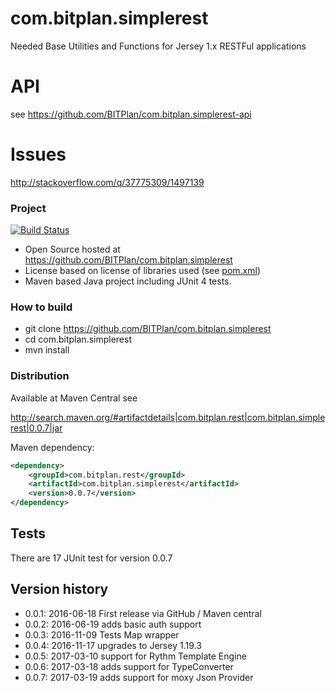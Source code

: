 # com.bitplan.simplerest
Needed Base Utilities and Functions for Jersey 1.x RESTFul applications

# API
see https://github.com/BITPlan/com.bitplan.simplerest-api

# Issues
http://stackoverflow.com/q/37775309/1497139

### Project
[![Build Status](https://travis-ci.org/BITPlan/com.bitplan.simplerest.svg?branch=master)](https://travis-ci.org/BITPlan/com.bitplan.simplerest)

* Open Source hosted at https://github.com/BITPlan/com.bitplan.simplerest
* License based on license of libraries used (see [pom.xml](https://github.com/BITPlan/com.bitplan.simplerest/blob/master/pom.xml))
* Maven based Java project including JUnit 4 tests.

### How to build
* git clone https://github.com/BITPlan/com.bitplan.simplerest
* cd com.bitplan.simplerest
* mvn install

### Distribution
Available at Maven Central see 

http://search.maven.org/#artifactdetails|com.bitplan.rest|com.bitplan.simplerest|0.0.7|jar

Maven dependency:

```xml
<dependency>
	<groupId>com.bitplan.rest</groupId>
	<artifactId>com.bitplan.simplerest</artifactId>
	<version>0.0.7</version>
</dependency>
```
## Tests
There are 17 JUnit test for version 0.0.7

## Version history
* 0.0.1: 2016-06-18 First release via GitHub / Maven central
* 0.0.2: 2016-06-19 adds basic auth support
* 0.0.3: 2016-11-09 Tests Map wrapper
* 0.0.4: 2016-11-17 upgrades to Jersey 1.19.3
* 0.0.5: 2017-03-10 support for Rythm Template Engine
* 0.0.6: 2017-03-18 adds support for TypeConverter
* 0.0.7: 2017-03-19 adds support for moxy Json Provider